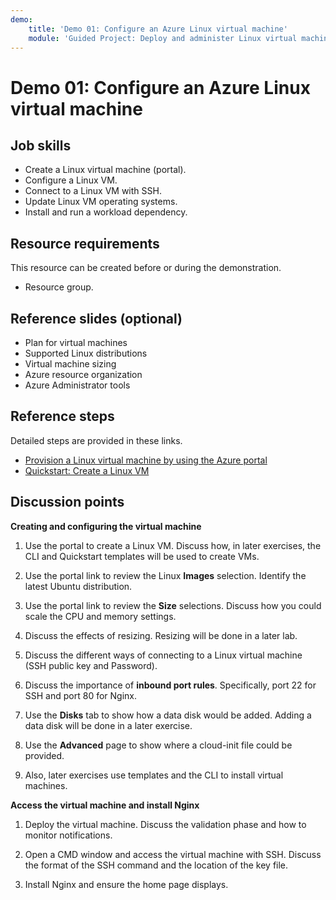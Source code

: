 ```yaml
---
demo:
    title: 'Demo 01: Configure an Azure Linux virtual machine'
    module: 'Guided Project: Deploy and administer Linux virtual machines'
---
```


# Demo 01: Configure an Azure Linux virtual machine

## Job skills

+ Create a Linux virtual machine (portal).
+ Configure a Linux VM.
+ Connect to a Linux VM with SSH.  
+ Update Linux VM operating systems.
+ Install and run a workload dependency.

## Resource requirements

This resource can be created before or during the demonstration. 

+ Resource group. 

## Reference slides (optional)

+ Plan for virtual machines
+ Supported Linux distributions
+ Virtual machine sizing
+ Azure resource organization
+ Azure Administrator tools

## Reference steps

Detailed steps are provided in these links.

+ [Provision a Linux virtual machine by using the Azure portal](https://learn.microsoft.com/training/modules/provision-linux-virtual-machine-in-azure/2-provision-linux-virtual-machine-using-the-azure-portal)
+ [Quickstart: Create a Linux VM](https://learn.microsoft.com/azure/virtual-machines/linux/quick-create-portal?tabs=ubuntu)

## Discussion points

**Creating and configuring the virtual machine**

1. Use the portal to create a Linux VM. Discuss how, in later exercises, the CLI and Quickstart templates will be used to create VMs. 

1. Use the portal link to review the Linux **Images** selection.  Identify the latest Ubuntu distribution.

1. Use the portal link to review the **Size** selections.  Discuss how you could scale the CPU and memory settings.

1. Discuss the effects of resizing. Resizing will be done in a later lab. 

1. Discuss the different ways of connecting to a Linux virtual machine (SSH public key and Password).
   
1. Discuss the importance of **inbound port rules**. Specifically, port 22 for SSH and port 80 for Nginx. 

1. Use the **Disks** tab to show how  a data disk would be added. Adding a data disk will be done in a later exercise. 
 
1. Use the **Advanced** page to show where a cloud-init file could be provided.

1. Also, later exercises use templates and the CLI to install virtual machines. 

**Access the virtual machine and install Nginx**

1. Deploy the virtual machine. Discuss the validation phase and how to monitor notifications.

1. Open a CMD window and access the virtual machine with SSH. Discuss the format of the SSH command and the location of the key file. 

1. Install Nginx and ensure the home page displays. 
